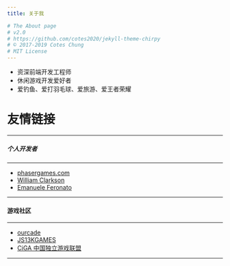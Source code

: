 ```yaml
---
title: 关于我

# The About page
# v2.0
# https://github.com/cotes2020/jekyll-theme-chirpy
# © 2017-2019 Cotes Chung
# MIT License
---
```


- 资深前端开发工程师
- 休闲游戏开发爱好者
- 爱钓鱼、爱打羽毛球、爱旅游、爱王者荣耀

# 友情链接
---

##### 个人开发者

---

- [phasergames.com](https://phasergames.com/)
- [William Clarkson](https://williamclarkson.net/)
- [Emanuele Feronato](https://www.emanueleferonato.com/)


---

#### 游戏社区

---

- [ourcade](http://ourcade.co/)
- [JS13KGAMES](https://js13kgames.com/)
- [CiGA 中国独立游戏联盟](https://www.ciga.me/)

---